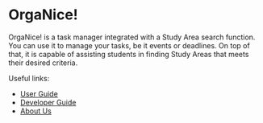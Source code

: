 # OrgaNice!

OrgaNice! is a task manager integrated with a Study Area search function. You can use it to manage your tasks, be it events or deadlines. On top of that, 
it is capable of assisting students in finding Study Areas that meets their desired criteria.

Useful links:
* [User Guide](UserGuide.md)
* [Developer Guide](DeveloperGuide.md)
* [About Us](AboutUs.md)
